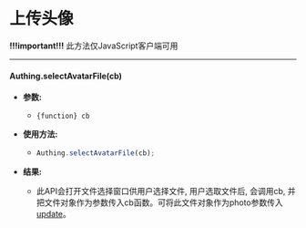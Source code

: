 # 上传头像

**!!!important!!!**
此方法仅JavaScript客户端可用

----------

#### Authing.selectAvatarFile(cb)

- **参数:**

  - ```{function} cb```

- **使用方法:**

  - ``` javascript
	Authing.selectAvatarFile(cb);
  	```
- **结果:**

  - 此API会打开文件选择窗口供用户选择文件, 用户选取文件后, 会调用cb, 并把文件对象作为参数传入cb函数。可将此文件对象作为photo参数传入[update](/user_service/update_user.md)。